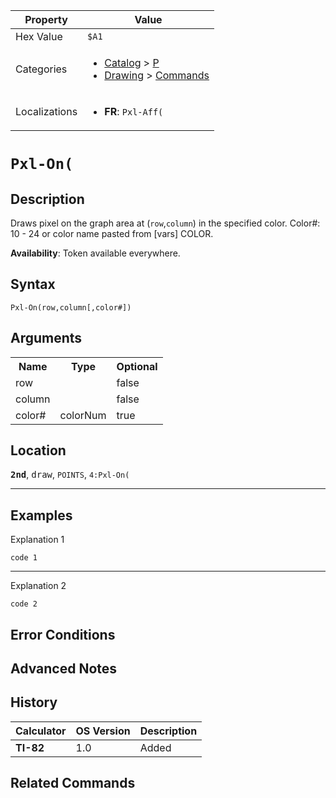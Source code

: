 | Property      | Value |
|---------------|-------|
| Hex Value     | `$A1`|
| Categories    | <ul><li>[Catalog](<../categories/Catalog.md>) > [P](<../categories/Catalog.md#P>)</li><li>[Drawing](<../categories/Drawing.md>) > [Commands](<../categories/Drawing.md#Commands>)</li></ul> |
| Localizations | <ul><li><b>FR</b>: `Pxl-Aff(`</li></ul> |

# `Pxl-On(`

## Description
Draws pixel on the graph area at (`row`,`column`) in the specified color.
Color#: 10 - 24 or color name pasted from [vars] COLOR.


<b>Availability</b>: Token available everywhere.

## Syntax
`Pxl-On(row,column[,color#])`

## Arguments
<table>
<tr><th>Name</th><th>Type</th><th>Optional</th></tr>

<tr><td>row</td><td></td><td>false</td></tr>

<tr><td>column</td><td></td><td>false</td></tr>

<tr><td>color#</td><td>colorNum</td><td>true</td></tr>

</table>

## Location
<tt><kbd><b>2nd</b></kbd></tt>, <kbd>draw</kbd>, `POINTS`, `4:Pxl-On(`
<hr>

## Examples

Explanation 1
```ti-basic
code 1
```
---
Explanation 2
```ti-basic
code 2
```

## Error Conditions


## Advanced Notes


## History
| Calculator | OS Version | Description |
|------------|------------|-------------|
| <b>TI-82</b> | 1.0 | Added

## Related Commands

    